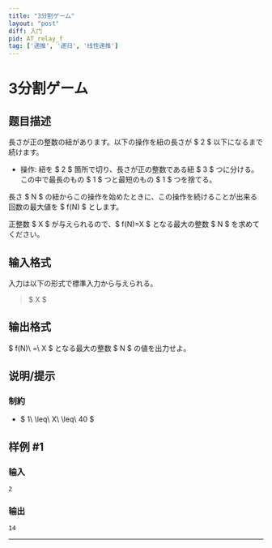 ```yaml
---
title: "3分割ゲーム"
layout: "post"
diff: 入门
pid: AT_relay_f
tag: ['递推', '递归', '线性递推']
---
```


# 3分割ゲーム

## 题目描述

[problemUrl]: https://atcoder.jp/contests/cf16-relay-open/tasks/relay_f

長さが正の整数の紐があります。以下の操作を紐の長さが $ 2 $ 以下になるまで続けます。

- 操作: 紐を $ 2 $ 箇所で切り、長さが正の整数である紐 $ 3 $ つに分ける。 この中で最長のもの $ 1 $ つと最短のもの $ 1 $ つを捨てる。

長さ $ N $ の紐からこの操作を始めたときに、この操作を続けることが出来る回数の最大値を $ f(N) $ とします。

正整数 $ X $ が与えられるので、$ f(N)=X $ となる最大の整数 $ N $ を求めてください。

## 输入格式

入力は以下の形式で標準入力から与えられる。

> $ X $

## 输出格式

$ f(N)\ =\ X $ となる最大の整数 $ N $ の値を出力せよ。

## 说明/提示

### 制約

- $ 1\ \leq\ X\ \leq\ 40 $

## 样例 #1

### 输入

```
2
```

### 输出

```
14
```



---

